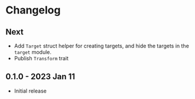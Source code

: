# Changelog

## Next
- Add `Target` struct helper for creating targets, and hide the targets in the `target` module.
- Publish `Transform` trait

## 0.1.0 - 2023 Jan 11
- Initial release
